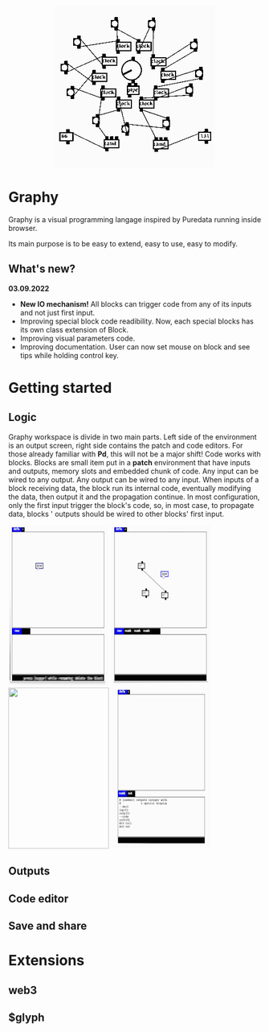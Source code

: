 <p align="center">
  <img src=git-content/tezintroloop.gif />
</p>

# Graphy

Graphy is a visual programming langage inspired by Puredata running inside browser.

Its main purpose is to be easy to extend, easy to use, easy to modify.

## What's new?

**03.09.2022**

* **New IO mechanism!** All blocks can trigger code from any of its inputs and not just first input.
* Improving special block code readibility. Now, each special blocks has its own class extension of Block.
* Improving visual parameters code. 
* Improving documentation. User can now set mouse on block and see tips while holding control key.

# Getting started

## Logic

Graphy workspace is divide in two main parts. Left side of the environment is an output screen, right side contains the patch and code editors.
For those already familiar with **Pd**, this will not be a major shift! 
Code works with blocks. Blocks are small item put in a **patch** environment that have inputs and outputs, memory slots and embedded chunk of code.
Any input can be wired to any output. Any output can be wired to any input. When inputs of a block receiving data, the block run its internal code,
eventually modifying the data, then output it and the propagation continue. 
In most configuration, only the first input trigger the block's code, so, in most case, to propagate data, blocks ' outputs should be wired to other blocks' first input.
<p>
  <img src=git-content/basiclogic.gif width="200" height="320" />
   <img src=git-content/basiclogic2.gif width="200" height="320" />
  <img src=git-content/clockloop.gif width="200" height="320" />
  <img src=git-content/outinlogic.gif width="200" height="320" />
</p>

## Outputs

## Code editor

## Save and share

# Extensions

## web3

## $glyph

